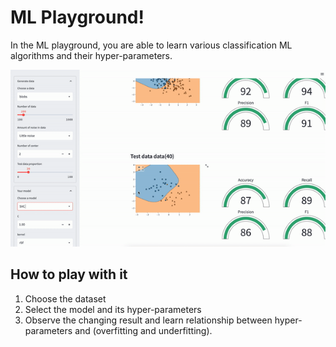 # ML Playground!

In the ML playground, you are able to learn various classification ML algorithms and their hyper-parameters.

<p align="center">
   <img src="./images/demo.gif">
</p>

## How to play with it

1. Choose the dataset
2. Select the model and its hyper-parameters
3. Observe the changing result and learn relationship between hyper-parameters and (overfitting and underfitting).
